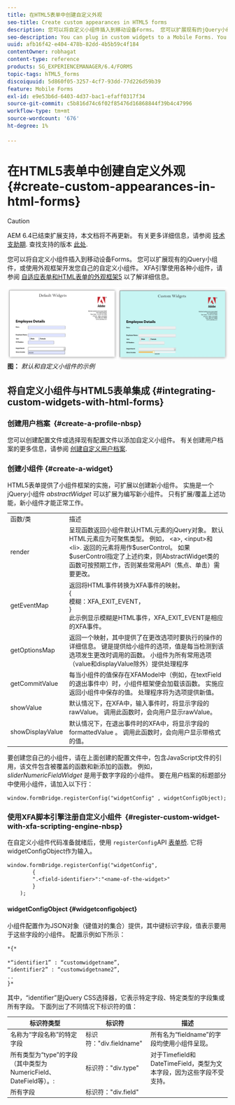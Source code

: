 ```yaml
---
title: 在HTML5表单中创建自定义外观
seo-title: Create custom appearances in HTML5 forms
description: 您可以将自定义小组件插入到移动设备Forms。 您可以扩展现有的jQuery小组件，或开发您自己的自定义小组件。
seo-description: You can plug in custom widgets to a Mobile Forms. You can extend existing jQuery Widgets or develop your own custom widgets.
uuid: afb16f42-e404-478b-82dd-4b5b59c4f184
contentOwner: robhagat
content-type: reference
products: SG_EXPERIENCEMANAGER/6.4/FORMS
topic-tags: hTML5_forms
discoiquuid: 5d860f05-3257-4cf7-93dd-77d226d59b39
feature: Mobile Forms
exl-id: e9e53b6d-6403-4d37-bac1-efaff0317f34
source-git-commit: c5b816d74c6f02f85476d16868844f39b4c47996
workflow-type: tm+mt
source-wordcount: '676'
ht-degree: 1%

---
```


# 在HTML5表单中创建自定义外观 {#create-custom-appearances-in-html-forms}

>[!CAUTION]
>
>AEM 6.4已结束扩展支持，本文档将不再更新。 有关更多详细信息，请参阅 [技术支助期](https://helpx.adobe.com/cn/support/programs/eol-matrix.html). 查找支持的版本 [此处](https://experienceleague.adobe.com/docs/).

您可以将自定义小组件插入到移动设备Forms。 您可以扩展现有的jQuery小组件，或使用外观框架开发您自己的自定义小组件。 XFA引擎使用各种小组件，请参阅 [自适应表单和HTML表单的外观框架5](/help/forms/using/introduction-widgets.md) 以了解详细信息。

![默认和自定义小组件的示例](assets/custom-widgets.jpg)
**图：** *默认和自定义小组件的示例*

## 将自定义小组件与HTML5表单集成 {#integrating-custom-widgets-with-html-forms}

### 创建用户档案  {#create-a-profile-nbsp}

您可以创建配置文件或选择现有配置文件以添加自定义小组件。 有关创建用户档案的更多信息，请参阅 [创建自定义用户档案](/help/forms/using/custom-profile.md).

### 创建小组件 {#create-a-widget}

HTML5表单提供了小组件框架的实施，可扩展以创建新小组件。 实施是一个jQuery小组件 *abstractWidget* 可以扩展为编写新小组件。 只有扩展/覆盖上述功能，新小组件才能正常工作。

<table> 
 <tbody> 
  <tr> 
   <td>函数/类</td> 
   <td>描述</td> 
  </tr> 
  <tr> 
   <td>render</td> 
   <td>呈现函数返回小组件默认HTML元素的jQuery对象。 默认HTML元素应为可聚焦类型。 例如， &lt;a&gt;, &lt;input&gt;和 &lt;li&gt;. 返回的元素将用作$userControl。 如果$userControl指定了上述约束，则AbstractWidget类的函数可按预期工作，否则某些常用API（焦点、单击）需要更改。 </td> 
  </tr> 
  <tr> 
   <td>getEventMap</td> 
   <td>返回将HTML事件转换为XFA事件的映射。 <br /> {<br /> 模糊：XFA_EXIT_EVENT，<br /> }<br /> 此示例显示模糊是HTML事件，XFA_EXIT_EVENT是相应的XFA事件。 </td> 
  </tr> 
  <tr> 
   <td>getOptionsMap</td> 
   <td>返回一个映射，其中提供了在更改选项时要执行的操作的详细信息。 键是提供给小组件的选项，值是每当检测到该选项发生更改时调用的函数。 小组件为所有常用选项（value和displayValue除外）提供处理程序</td> 
  </tr> 
  <tr> 
   <td>getCommitValue</td> 
   <td>每当小组件的值保存在XFAModel中（例如，在textField的退出事件中）时，小组件框架便会加载该函数。 实施应返回小组件中保存的值。 处理程序将为选项提供新值。</td> 
  </tr> 
  <tr> 
   <td>showValue</td> 
   <td>默认情况下，在XFA中，输入事件时，将显示字段的rawValue。 调用此函数时，会向用户显示rawValue。 </td> 
  </tr> 
  <tr> 
   <td>showDisplayValue</td> 
   <td>默认情况下，在退出事件时的XFA中，将显示字段的formattedValue 。 调用此函数时，会向用户显示带格式的值。 </td> 
  </tr> 
 </tbody> 
</table>

要创建您自己的小组件，请在上面创建的配置文件中，包含JavaScript文件的引用，该文件包含被覆盖的函数和新添加的函数。 例如， *sliderNumericFieldWidget* 是用于数字字段的小组件。 要在用户档案的标题部分中使用小组件，请加入以下行：

```
window.formBridge.registerConfig("widgetConfig" , widgetConfigObject);
```

### 使用XFA脚本引擎注册自定义小组件  {#register-custom-widget-with-xfa-scripting-engine-nbsp}

在自定义小组件代码准备就绪后，使用 `registerConfig`API [表单桥](/help/forms/using/form-bridge-apis.md). 它将widgetConfigObject作为输入。

```
window.formBridge.registerConfig("widgetConfig",
        {
        ".<field-identifier>":"<name-of-the-widget>"
        }
    );
```

#### widgetConfigObject {#widgetconfigobject}

小组件配置作为JSON对象（键值对的集合）提供，其中键标识字段，值表示要用于这些字段的小组件。 配置示例如下所示：

```
*{*

*“identifier1” : “customwidgetname”,  
“identifier2” : “customwidgetname2”,  
..  
}*
```

其中，“identifier”是jQuery CSS选择器，它表示特定字段、特定类型的字段集或所有字段。 下面列出了不同情况下标识符的值：

| 标识符类型 | 标识符 | 描述 |
|---|---|---|
| 名称为“字段名称”的特定字段 | 标识符：&quot;div.fieldname&quot; | 所有名为“fieldname”的字段均使用小组件呈现。 |
| 所有类型为“type”的字段（其中类型为NumericField、DateField等）。:  | 标识符：&quot;div.type&quot; | 对于Timefield和DateTimeField，类型为文本字段，因为这些字段不受支持。 |
| 所有字段 | 标识符：&quot;div.field&quot; |  |
